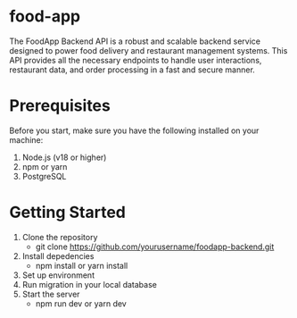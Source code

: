 # food-app

The FoodApp Backend API is a robust and scalable backend service designed to power food delivery and restaurant management systems. This API provides all the necessary endpoints to handle user interactions, restaurant data, and order processing in a fast and secure manner.


# Prerequisites
Before you start, make sure you have the following installed on your machine:
1. Node.js (v18 or higher)
2. npm or yarn 
3. PostgreSQL


# Getting Started
1. Clone the repository
   - git clone https://github.com/yourusername/foodapp-backend.git
2. Install depedencies
   - npm install or yarn install
3. Set up environment
4. Run migration in your local database
5. Start the server
   - npm run dev or yarn dev 
